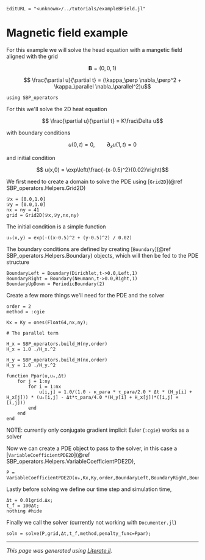 ```@meta
EditURL = "<unknown>/../tutorials/exampleBField.jl"
```

# Magnetic field example

For this example we will solve the head equation with a mangetic field aligned with the grid

```math
  \mathbf{B} = (0,0,1)
```

```math
  \frac{\partial u}{\partial t} = (\kappa_\perp \nabla_\perp^2 + \kappa_\parallel \nabla_\parallel^2)u
```

````@example exampleBField
using SBP_operators
````

For this we'll solve the 2D heat equation
```math
      \frac{\partial u}{\partial t} = K\frac\Delta u
```
with boundary conditions
```math
      u(0,t) = 0, \qquad \partial_x u(1,t) = 0
```
and initial condition
```math
      u(x,0) = \exp\left(\frac{-(x-0.5)^2}{0.02}\right)
```


We first need to create a domain to solve the PDE using [`Grid2D`](@ref SBP_operators.Helpers.Grid2D)

````@example exampleBField
𝒟x = [0.0,1.0]
𝒟y = [0.0,1.0]
nx = ny = 41
grid = Grid2D(𝒟x,𝒟y,nx,ny)
````

The initial condition is a simple function

````@example exampleBField
u₀(x,y) = exp(-((x-0.5)^2 + (y-0.5)^2) / 0.02)
````

The boundary conditions are defined by creating [`Boundary`](@ref SBP_operators.Helpers.Boundary) objects, which will then be fed to the PDE structure

````@example exampleBField
BoundaryLeft = Boundary(Dirichlet,t->0.0,Left,1)
BoundaryRight = Boundary(Neumann,t->0.0,Right,1)
BoundaryUpDown = PeriodicBoundary(2)
````

Create a few more things we'll need for the PDE and the solver

````@example exampleBField
order = 2
method = :cgie

Kx = Ky = ones(Float64,nx,ny);

# The parallel term

H_x = SBP_operators.build_H(ny,order)
H_x = 1.0 ./H_x.^2

H_y = SBP_operators.build_H(nx,order)
H_y = 1.0 ./H_y.^2

function Ppar(u,uₒ,Δt)
    for j = 1:ny
        for i = 1:nx
            u[i,j] = 1.0/(1.0 - κ_para * τ_para/2.0 * Δt * (H_y[i] + H_x[j])) * (uₒ[i,j] - Δt*τ_para/4.0 *(H_y[i] + H_x[j])*([i,j] + [i,j]))
        end
    end
end
````

NOTE: currently only conjugate gradient implicit Euler (`:cgie`) works as a solver

Now we can create a PDE object to pass to the solver, in this case a [`VariableCoefficientPDE2D`](@ref SBP_operators.Helpers.VariableCoefficientPDE2D),

````@example exampleBField
P = VariableCoefficientPDE2D(u₀,Kx,Ky,order,BoundaryLeft,BoundaryRight,BoundaryUpDown)
````

Lastly before solving we define our time step and simulation time,

````@example exampleBField
Δt = 0.01grid.Δx;
t_f = 100Δt;
nothing #hide
````

Finally we call the solver (currently not working with `Documenter.jl`)

`soln = solve(P,grid,Δt,t_f,method,penalty_func=Ppar);`

---

*This page was generated using [Literate.jl](https://github.com/fredrikekre/Literate.jl).*

